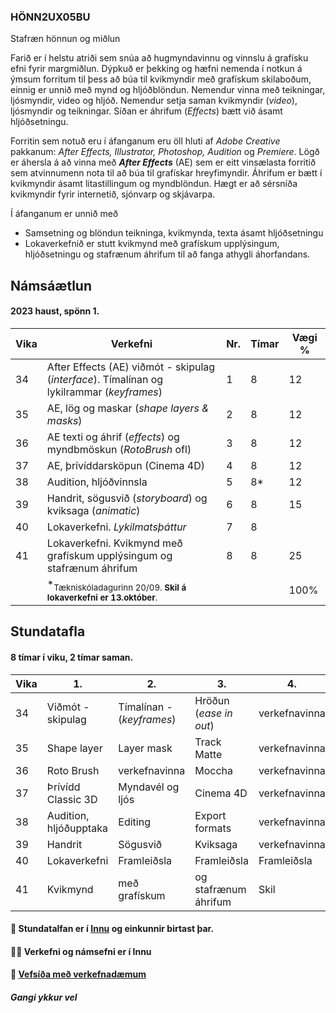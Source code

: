 ### HÖNN2UX05BU

Stafræn hönnun og miðlun

Farið er í helstu atriði sem snúa að hugmyndavinnu og vinnslu á grafísku efni fyrir margmiðlun. Dýpkuð er þekking og hæfni nemenda í notkun á  ýmsum forritum til þess að búa til kvikmyndir með grafískum skilaboðum, einnig er unnið með mynd og hljóðblöndun. Nemendur vinna með teikningar, ljósmyndir, video og hljóð. Nemendur setja saman kvikmyndir (_video_), ljósmyndir og teikningar. Síðan er áhrifum (_Effects_) bætt við ásamt hljóðsetningu. 

Forritin sem notuð eru í áfanganum eru öll hluti af _Adobe Creative_ pakkanum: _After Effects, Illustrator, Photoshop, Audition_ og _Premiere_. Lögð er áhersla á að vinna með _**After Effects**_ (AE) sem er eitt vinsælasta forritið sem atvinnumenn nota til að búa til grafískar hreyfimyndir. Áhrifum er bætt í kvikmyndir ásamt litastillingum og myndblöndun. Hægt er að sérsníða kvikmyndir fyrir internetið, sjónvarp og skjávarpa. 

Í áfanganum er unnið með

- Samsetning og blöndun teikninga, kvikmynda, texta ásamt hljóðsetningu
- Lokaverkefnið er stutt kvikmynd með grafískum upplýsingum, hljóðsetningu og stafrænum áhrifum til að fanga athygli áhorfandans. 

## Námsáætlun

#### 2023 haust, spönn 1. 

| Vika | Verkefni | Nr. | Tímar | Vægi % |
|---|---|---|---|---|
| 34 | After Effects (AE) viðmót - skipulag (_interface_). Tímalínan og lykilrammar (_keyframes_) | 1 | 8  | 12 |
| 35 | AE, lög og maskar (_shape layers & masks_) | 2  | 8  | 12  |
| 36 | AE texti og áhrif (_effects_) og myndbmöskun (_RotoBrush_ ofl) | 3  | 8  | 12  |
| 37 | AE, þrívíddarsköpun (Cinema 4D) | 4  | 8 | 12 |
| 38 | Audition, hljóðvinnsla  | 5  | 8* | 12  |
| 39 | Handrit, sögusvið (_storyboard_) og kviksaga (_animatic_) | 6  | 8 | 15  |
| 40 | Lokaverkefni. _Lykilmatsþáttur_ | 7  | 8 |   |
| 41 | Lokaverkefni. Kvikmynd með grafískum upplýsingum og stafrænum áhrifum | 8 | 8 | 25  |
|    | *<sub>Tækniskóladagurinn 20/09. **Skil á lokaverkefni er 13.október**. </sub> |  |  | 100%  |

## Stundatafla

#### 8 tímar í viku, 2 tímar saman.

| Vika  | 1.  | 2. | 3. | 4. |
|---|------|------|------|------|
| 34 | Viðmót - skipulag | Tímalínan - (_keyframes_) | Hröðun (_ease in out_)  | verkefnavinna |
| 35 | Shape layer  | Layer mask  | Track Matte | verkefnavinna |
| 36 | Roto Brush | verkefnavinna  | Moccha  | verkefnavinna |
| 37 | Þrívídd Classic 3D  | Myndavél og ljós  | Cinema 4D  | verkefnavinna |
| 38 | Audition, hljóðupptaka  | Editing  | Export formats  | verkefnavinna |
| 39 | Handrit | Sögusvið | Kviksaga | verkefnavinna |
| 40 | Lokaverkefni | Framleiðsla  | Framleiðsla | Framleiðsla |
| 41 | Kvikmynd  | með grafískum | og stafrænum áhrifum | Skil |

#### 🧙 Stundatalfan er í [Innu](https://r.inna.is/) og einkunnir birtast þar.

#### 👩‍💻 Verkefni og námsefni er í Innu

#### 🌈 [Vefsíða með verkefnadæmum](https://margmidlun.github.io/verkefni/index.html)

####  _Gangi ykkur vel_ 
